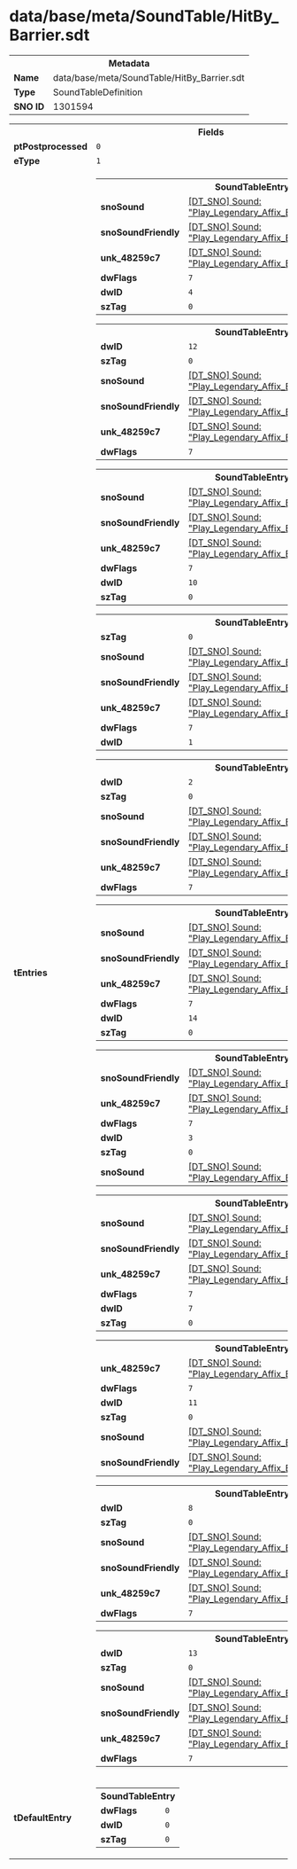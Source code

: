 <h1>data/base/meta/SoundTable/HitBy_Barrier.sdt</h1><table><tr><th colspan="100%">Metadata</th></tr><tr><td><b>Name</b></td><td>data/base/meta/SoundTable/HitBy_Barrier.sdt</td></tr><tr><td><b>Type</b></td><td>SoundTableDefinition</td></tr><tr><td><b>SNO ID</b></td><td>1301594</td></tr></table>

<table><tr><th colspan="100%">Fields</th></tr><tr><td><b>ptPostprocessed</b></td><td><code>0</code></td></tr><tr><td><b>eType</b></td><td><code>1</code></td></tr><tr><td><b>tEntries</b></td><td><table><tr><th colspan="100%">SoundTableEntry</th></tr><tr><td><b>snoSound</b></td><td><a href="..\Sound\Play_Legendary_Affix_Barrier_Impact_1P.snd">[DT_SNO] Sound: "Play_Legendary_Affix_Barrier_Impact_1P"</a></td></tr><tr><td><b>snoSoundFriendly</b></td><td><a href="..\Sound\Play_Legendary_Affix_Barrier_Impact_3P_Friendly.snd">[DT_SNO] Sound: "Play_Legendary_Affix_Barrier_Impact_3P_Friendly"</a></td></tr><tr><td><b>unk_48259c7</b></td><td><a href="..\Sound\Play_Legendary_Affix_Barrier_Impact_3P_Enemy.snd">[DT_SNO] Sound: "Play_Legendary_Affix_Barrier_Impact_3P_Enemy"</a></td></tr><tr><td><b>dwFlags</b></td><td><code>7</code></td></tr><tr><td><b>dwID</b></td><td><code>4</code></td></tr><tr><td><b>szTag</b></td><td><code>0</code></td></tr></table>


<table><tr><th colspan="100%">SoundTableEntry</th></tr><tr><td><b>dwID</b></td><td><code>12</code></td></tr><tr><td><b>szTag</b></td><td><code>0</code></td></tr><tr><td><b>snoSound</b></td><td><a href="..\Sound\Play_Legendary_Affix_Barrier_Impact_1P.snd">[DT_SNO] Sound: "Play_Legendary_Affix_Barrier_Impact_1P"</a></td></tr><tr><td><b>snoSoundFriendly</b></td><td><a href="..\Sound\Play_Legendary_Affix_Barrier_Impact_3P_Friendly.snd">[DT_SNO] Sound: "Play_Legendary_Affix_Barrier_Impact_3P_Friendly"</a></td></tr><tr><td><b>unk_48259c7</b></td><td><a href="..\Sound\Play_Legendary_Affix_Barrier_Impact_3P_Enemy.snd">[DT_SNO] Sound: "Play_Legendary_Affix_Barrier_Impact_3P_Enemy"</a></td></tr><tr><td><b>dwFlags</b></td><td><code>7</code></td></tr></table>


<table><tr><th colspan="100%">SoundTableEntry</th></tr><tr><td><b>snoSound</b></td><td><a href="..\Sound\Play_Legendary_Affix_Barrier_Impact_1P.snd">[DT_SNO] Sound: "Play_Legendary_Affix_Barrier_Impact_1P"</a></td></tr><tr><td><b>snoSoundFriendly</b></td><td><a href="..\Sound\Play_Legendary_Affix_Barrier_Impact_3P_Friendly.snd">[DT_SNO] Sound: "Play_Legendary_Affix_Barrier_Impact_3P_Friendly"</a></td></tr><tr><td><b>unk_48259c7</b></td><td><a href="..\Sound\Play_Legendary_Affix_Barrier_Impact_3P_Enemy.snd">[DT_SNO] Sound: "Play_Legendary_Affix_Barrier_Impact_3P_Enemy"</a></td></tr><tr><td><b>dwFlags</b></td><td><code>7</code></td></tr><tr><td><b>dwID</b></td><td><code>10</code></td></tr><tr><td><b>szTag</b></td><td><code>0</code></td></tr></table>


<table><tr><th colspan="100%">SoundTableEntry</th></tr><tr><td><b>szTag</b></td><td><code>0</code></td></tr><tr><td><b>snoSound</b></td><td><a href="..\Sound\Play_Legendary_Affix_Barrier_Impact_1P.snd">[DT_SNO] Sound: "Play_Legendary_Affix_Barrier_Impact_1P"</a></td></tr><tr><td><b>snoSoundFriendly</b></td><td><a href="..\Sound\Play_Legendary_Affix_Barrier_Impact_3P_Friendly.snd">[DT_SNO] Sound: "Play_Legendary_Affix_Barrier_Impact_3P_Friendly"</a></td></tr><tr><td><b>unk_48259c7</b></td><td><a href="..\Sound\Play_Legendary_Affix_Barrier_Impact_3P_Enemy.snd">[DT_SNO] Sound: "Play_Legendary_Affix_Barrier_Impact_3P_Enemy"</a></td></tr><tr><td><b>dwFlags</b></td><td><code>7</code></td></tr><tr><td><b>dwID</b></td><td><code>1</code></td></tr></table>


<table><tr><th colspan="100%">SoundTableEntry</th></tr><tr><td><b>dwID</b></td><td><code>2</code></td></tr><tr><td><b>szTag</b></td><td><code>0</code></td></tr><tr><td><b>snoSound</b></td><td><a href="..\Sound\Play_Legendary_Affix_Barrier_Impact_1P.snd">[DT_SNO] Sound: "Play_Legendary_Affix_Barrier_Impact_1P"</a></td></tr><tr><td><b>snoSoundFriendly</b></td><td><a href="..\Sound\Play_Legendary_Affix_Barrier_Impact_3P_Friendly.snd">[DT_SNO] Sound: "Play_Legendary_Affix_Barrier_Impact_3P_Friendly"</a></td></tr><tr><td><b>unk_48259c7</b></td><td><a href="..\Sound\Play_Legendary_Affix_Barrier_Impact_3P_Enemy.snd">[DT_SNO] Sound: "Play_Legendary_Affix_Barrier_Impact_3P_Enemy"</a></td></tr><tr><td><b>dwFlags</b></td><td><code>7</code></td></tr></table>


<table><tr><th colspan="100%">SoundTableEntry</th></tr><tr><td><b>snoSound</b></td><td><a href="..\Sound\Play_Legendary_Affix_Barrier_Impact_1P.snd">[DT_SNO] Sound: "Play_Legendary_Affix_Barrier_Impact_1P"</a></td></tr><tr><td><b>snoSoundFriendly</b></td><td><a href="..\Sound\Play_Legendary_Affix_Barrier_Impact_3P_Friendly.snd">[DT_SNO] Sound: "Play_Legendary_Affix_Barrier_Impact_3P_Friendly"</a></td></tr><tr><td><b>unk_48259c7</b></td><td><a href="..\Sound\Play_Legendary_Affix_Barrier_Impact_3P_Enemy.snd">[DT_SNO] Sound: "Play_Legendary_Affix_Barrier_Impact_3P_Enemy"</a></td></tr><tr><td><b>dwFlags</b></td><td><code>7</code></td></tr><tr><td><b>dwID</b></td><td><code>14</code></td></tr><tr><td><b>szTag</b></td><td><code>0</code></td></tr></table>


<table><tr><th colspan="100%">SoundTableEntry</th></tr><tr><td><b>snoSoundFriendly</b></td><td><a href="..\Sound\Play_Legendary_Affix_Barrier_Impact_3P_Friendly.snd">[DT_SNO] Sound: "Play_Legendary_Affix_Barrier_Impact_3P_Friendly"</a></td></tr><tr><td><b>unk_48259c7</b></td><td><a href="..\Sound\Play_Legendary_Affix_Barrier_Impact_3P_Enemy.snd">[DT_SNO] Sound: "Play_Legendary_Affix_Barrier_Impact_3P_Enemy"</a></td></tr><tr><td><b>dwFlags</b></td><td><code>7</code></td></tr><tr><td><b>dwID</b></td><td><code>3</code></td></tr><tr><td><b>szTag</b></td><td><code>0</code></td></tr><tr><td><b>snoSound</b></td><td><a href="..\Sound\Play_Legendary_Affix_Barrier_Impact_1P.snd">[DT_SNO] Sound: "Play_Legendary_Affix_Barrier_Impact_1P"</a></td></tr></table>


<table><tr><th colspan="100%">SoundTableEntry</th></tr><tr><td><b>snoSound</b></td><td><a href="..\Sound\Play_Legendary_Affix_Barrier_Impact_1P.snd">[DT_SNO] Sound: "Play_Legendary_Affix_Barrier_Impact_1P"</a></td></tr><tr><td><b>snoSoundFriendly</b></td><td><a href="..\Sound\Play_Legendary_Affix_Barrier_Impact_3P_Friendly.snd">[DT_SNO] Sound: "Play_Legendary_Affix_Barrier_Impact_3P_Friendly"</a></td></tr><tr><td><b>unk_48259c7</b></td><td><a href="..\Sound\Play_Legendary_Affix_Barrier_Impact_3P_Enemy.snd">[DT_SNO] Sound: "Play_Legendary_Affix_Barrier_Impact_3P_Enemy"</a></td></tr><tr><td><b>dwFlags</b></td><td><code>7</code></td></tr><tr><td><b>dwID</b></td><td><code>7</code></td></tr><tr><td><b>szTag</b></td><td><code>0</code></td></tr></table>


<table><tr><th colspan="100%">SoundTableEntry</th></tr><tr><td><b>unk_48259c7</b></td><td><a href="..\Sound\Play_Legendary_Affix_Barrier_Impact_3P_Enemy.snd">[DT_SNO] Sound: "Play_Legendary_Affix_Barrier_Impact_3P_Enemy"</a></td></tr><tr><td><b>dwFlags</b></td><td><code>7</code></td></tr><tr><td><b>dwID</b></td><td><code>11</code></td></tr><tr><td><b>szTag</b></td><td><code>0</code></td></tr><tr><td><b>snoSound</b></td><td><a href="..\Sound\Play_Legendary_Affix_Barrier_Impact_1P.snd">[DT_SNO] Sound: "Play_Legendary_Affix_Barrier_Impact_1P"</a></td></tr><tr><td><b>snoSoundFriendly</b></td><td><a href="..\Sound\Play_Legendary_Affix_Barrier_Impact_3P_Friendly.snd">[DT_SNO] Sound: "Play_Legendary_Affix_Barrier_Impact_3P_Friendly"</a></td></tr></table>


<table><tr><th colspan="100%">SoundTableEntry</th></tr><tr><td><b>dwID</b></td><td><code>8</code></td></tr><tr><td><b>szTag</b></td><td><code>0</code></td></tr><tr><td><b>snoSound</b></td><td><a href="..\Sound\Play_Legendary_Affix_Barrier_Impact_1P.snd">[DT_SNO] Sound: "Play_Legendary_Affix_Barrier_Impact_1P"</a></td></tr><tr><td><b>snoSoundFriendly</b></td><td><a href="..\Sound\Play_Legendary_Affix_Barrier_Impact_3P_Friendly.snd">[DT_SNO] Sound: "Play_Legendary_Affix_Barrier_Impact_3P_Friendly"</a></td></tr><tr><td><b>unk_48259c7</b></td><td><a href="..\Sound\Play_Legendary_Affix_Barrier_Impact_3P_Enemy.snd">[DT_SNO] Sound: "Play_Legendary_Affix_Barrier_Impact_3P_Enemy"</a></td></tr><tr><td><b>dwFlags</b></td><td><code>7</code></td></tr></table>


<table><tr><th colspan="100%">SoundTableEntry</th></tr><tr><td><b>dwID</b></td><td><code>13</code></td></tr><tr><td><b>szTag</b></td><td><code>0</code></td></tr><tr><td><b>snoSound</b></td><td><a href="..\Sound\Play_Legendary_Affix_Barrier_Impact_1P.snd">[DT_SNO] Sound: "Play_Legendary_Affix_Barrier_Impact_1P"</a></td></tr><tr><td><b>snoSoundFriendly</b></td><td><a href="..\Sound\Play_Legendary_Affix_Barrier_Impact_3P_Friendly.snd">[DT_SNO] Sound: "Play_Legendary_Affix_Barrier_Impact_3P_Friendly"</a></td></tr><tr><td><b>unk_48259c7</b></td><td><a href="..\Sound\Play_Legendary_Affix_Barrier_Impact_3P_Enemy.snd">[DT_SNO] Sound: "Play_Legendary_Affix_Barrier_Impact_3P_Enemy"</a></td></tr><tr><td><b>dwFlags</b></td><td><code>7</code></td></tr></table>


</td></tr><tr><td><b>tDefaultEntry</b></td><td><table><tr><th colspan="100%">SoundTableEntry</th></tr><tr><td><b>dwFlags</b></td><td><code>0</code></td></tr><tr><td><b>dwID</b></td><td><code>0</code></td></tr><tr><td><b>szTag</b></td><td><code>0</code></td></tr></table>

</td></tr></table>

